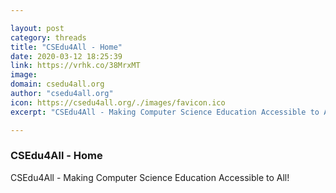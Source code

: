 ```yaml
---

layout: post
category: threads
title: "CSEdu4All - Home"
date: 2020-03-12 18:25:39
link: https://vrhk.co/38MrxMT
image: 
domain: csedu4all.org
author: "csedu4all.org"
icon: https://csedu4all.org/./images/favicon.ico
excerpt: "CSEdu4All - Making Computer Science Education Accessible to All!"

---
```


### CSEdu4All - Home

CSEdu4All - Making Computer Science Education Accessible to All!